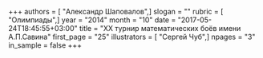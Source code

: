 +++
authors = [ "Александр Шаповалов",]
slogan = ""
rubric = [ "Олимпиады",]
year = "2014"
month = "10"
date = "2017-05-24T18:45:55+03:00"
title = "XX турнир математических боёв имени А.П.Савина"
first_page = "25"
illustrators = [ "Сергей Чуб",]
npages = "3"
in_sample = false
+++
